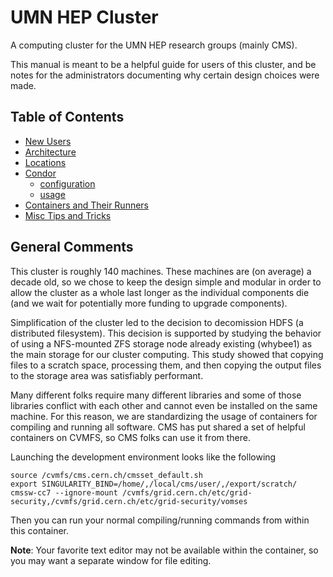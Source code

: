 # UMN HEP Cluster 

A computing cluster for the UMN HEP research groups (mainly CMS).

This manual is meant to be a helpful guide for users of this cluster, and be
notes for the administrators documenting why certain design choices were made.

## Table of Contents
- [New Users](new-user.md)
- [Architecture](architecture.md)
- [Locations](locations.md)
- [Condor](condor)
  - [configuration](condor/configuration.md)
  - [usage](condor/README.md)
- [Containers and Their Runners](containers.md)
- [Misc Tips and Tricks](misc.md)

## General Comments 

This cluster is roughly 140 machines. These machines are
(on average) a decade old, so we chose to keep the design simple and modular in
order to allow the cluster as a whole last longer as the individual components
die (and we wait for potentially more funding to upgrade components).

Simplification of the cluster led to the decision to decomission HDFS (a
distributed filesystem).  This decision is supported by studying the behavior
of using a NFS-mounted ZFS storage node already existing (whybee1) as the main
storage for our cluster computing. This study showed that copying files to a
scratch space, processing them, and then copying the output files to the
storage area was satisfiably performant.

Many different folks require many different libraries and some of those libraries
conflict with each other and cannot even be installed on the same machine. For this reason,
we are standardizing the usage of containers for compiling and running all software.
CMS has put shared a set of helpful containers on CVMFS, so CMS folks can use it from there.

Launching the development environment looks like the following
```
source /cvmfs/cms.cern.ch/cmsset_default.sh
export SINGULARITY_BIND=/home/,/local/cms/user/,/export/scratch/
cmssw-cc7 --ignore-mount /cvmfs/grid.cern.ch/etc/grid-security,/cvmfs/grid.cern.ch/etc/grid-security/vomses
```
Then you can run your normal compiling/running commands from within this container.

**Note**: Your favorite text editor may not be available within the container,
so you may want a separate window for file editing.

